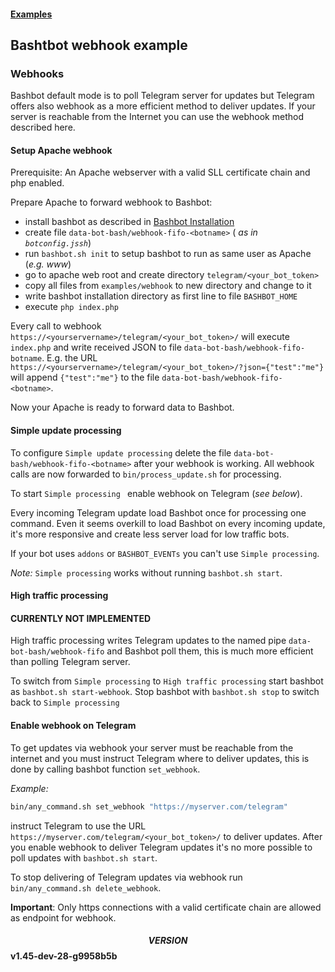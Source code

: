 #### [Examples](../README.md)

## Bashtbot webhook example

### Webhooks

Bashbot default mode is to poll Telegram server for updates but Telegram offers also webhook
as a more efficient method to deliver updates.
If your server is reachable from the Internet you can use the webhook method described here.


#### Setup Apache webhook

Prerequisite: An Apache webserver with a valid SLL certificate chain and php enabled.

Prepare Apache to forward webhook to Bashbot: 

- install bashbot as described in [Bashbot Installation](../../doc/0_install.md)
- create file `data-bot-bash/webhook-fifo-<botname>` (_<botname> as in `botconfig.jssh`_)
- run `bashbot.sh init` to setup bashbot to run as same user as Apache (_e.g. www_)
- go to apache web root and create directory `telegram/<your_bot_token>`
- copy all files from `examples/webhook` to new directory and change to it
- write bashbot installation directory as first line to file `BASHBOT_HOME`
- execute `php index.php`

Every call to webhook `https://<yourservername>/telegram/<your_bot_token>/` will execute
`index.php` and write received JSON to file `data-bot-bash/webhook-fifo-botname`.
E.g. the URL `https://<yourservername>/telegram/<your_bot_token>/?json={"test":"me"}`
will append `{"test":"me"}` to the file `data-bot-bash/webhook-fifo-<botname>`.

Now your Apache is ready to forward data to Bashbot. 


#### Simple update processing

To configure `Simple update processing` delete the file `data-bot-bash/webhook-fifo-<botname>` after your webhook is working.
All webhook calls are now forwarded to `bin/process_update.sh` for processing.

To start `Simple processing ` enable webhook on Telegram (_see below_).

Every incoming Telegram update load Bashbot once for processing one command. Even it seems overkill to load
Bashbot on every incoming update, it's more responsive and create less server load for low traffic bots.

If your bot uses `addons` or `BASHBOT_EVENTs` you can't use `Simple processing`.

*Note:* `Simple processing` works without running `bashbot.sh start`.


#### High traffic processing

#### CURRENTLY NOT IMPLEMENTED

High traffic processing writes Telegram updates to the named pipe `data-bot-bash/webhook-fifo`
and Bashbot poll them, this is much more efficient than polling Telegram server.

To switch from `Simple processing` to `High traffic processing` start bashbot as `bashbot.sh start-webhook`.
Stop bashbot with `bashbot.sh stop` to switch back to `Simple processing`


#### Enable webhook on Telegram

To get updates via webhook your server must be reachable from the internet and you must
instruct Telegram where to deliver updates, this is done by calling bashbot function `set_webhook`.

*Example:*

```bash
bin/any_command.sh set_webhook "https://myserver.com/telegram"
```

instruct Telegram to use the URL `https://myserver.com/telegram/<your_bot_token>/` to deliver updates.
After you enable webhook to deliver Telegram updates it's no more possible to poll updates with `bashbot.sh start`.

To stop delivering of Telegram updates via webhook run `bin/any_command.sh delete_webhook`.

**Important**: Only https connections with a valid certificate chain are allowed as endpoint for webhook.


#### $$VERSION$$ v1.45-dev-28-g9958b5b

